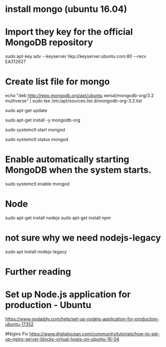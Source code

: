 # install mongo (ubuntu 16.04)

# Import they key for the official MongoDB repository
sudo apt-key adv --keyserver hkp://keyserver.ubuntu.com:80 --recv EA312927

# Create list file for mongo
echo "deb http://repo.mongodb.org/apt/ubuntu xenial/mongodb-org/3.2 multiverse" | sudo tee /etc/apt/sources.list.d/mongodb-org-3.2.list

sudo apt-get update

sudo apt-get install -y mongodb-org

sudo systemctl start mongod

sudo systemctl status mongod

# Enable automatically starting MongoDB when the system starts.
sudo systemctl enable mongod

# Node
sudo apt-get install nodejs
sudo apt-get install npm
# not sure why we need nodejs-legacy
sudo apt install nodejs-legacy

# Further reading
# Set up Node.js application for production - Ubuntu
https://www.godaddy.com/help/set-up-nodejs-application-for-production-ubuntu-17352

#Niginx Fix
https://www.digitalocean.com/community/tutorials/how-to-set-up-nginx-server-blocks-virtual-hosts-on-ubuntu-16-04
